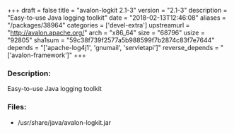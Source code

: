 +++
draft = false
title = "avalon-logkit 2.1-3"
version = "2.1-3"
description = "Easy-to-use Java logging toolkit"
date = "2018-02-13T12:46:08"
aliases = "/packages/38964"
categories = ['devel-extra']
upstreamurl = "http://avalon.apache.org/"
arch = "x86_64"
size = "68796"
usize = "92805"
sha1sum = "59c38f739f2577a5b988599f7b2874c83f7e7644"
depends = "['apache-log4j1', 'gnumail', 'servletapi']"
reverse_depends = "['avalon-framework']"
+++
### Description: 
Easy-to-use Java logging toolkit

### Files: 
* /usr/share/java/avalon-logkit.jar
